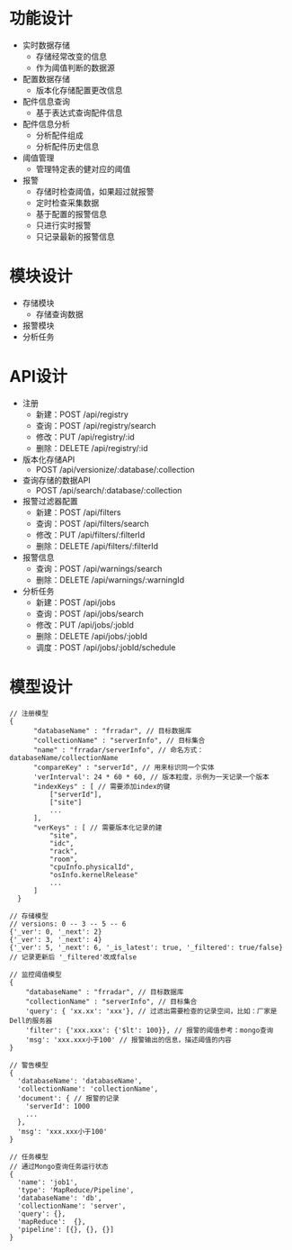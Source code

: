 功能设计
========

- 实时数据存储
  - 存储经常改变的信息
  - 作为阈值判断的数据源
- 配置数据存储
  - 版本化存储配置更改信息
- 配件信息查询
  - 基于表达式查询配件信息
- 配件信息分析
  - 分析配件组成
  - 分析配件历史信息
- 阈值管理
  - 管理特定表的健对应的阈值
- 报警
  - 存储时检查阈值，如果超过就报警
  - 定时检查采集数据
  - 基于配置的报警信息
  - 只进行实时报警
  - 只记录最新的报警信息

模块设计
========

- 存储模块
  - 存储查询数据
- 报警模块
- 分析任务

API设计
=======

- 注册
  - 新建：POST /api/registry
  - 查询：POST /api/registry/search
  - 修改：PUT /api/registry/:id
  - 删除：DELETE /api/registry/:id
- 版本化存储API
  - POST /api/versionize/:database/:collection
- 查询存储的数据API
  - POST /api/search/:database/:collection
- 报警过滤器配置
  - 新建：POST /api/filters
  - 查询：POST /api/filters/search
  - 修改：PUT /api/filters/:filterId
  - 删除：DELETE /api/filters/:filterId
- 报警信息
  - 查询：POST /api/warnings/search
  - 删除：DELETE /api/warnings/:warningId
- 分析任务
  - 新建：POST /api/jobs
  - 查询：POST /api/jobs/search
  - 修改：PUT /api/jobs/:jobId
  - 删除：DELETE /api/jobs/:jobId
  - 调度：POST /api/jobs/:jobId/schedule

模型设计
========

```
// 注册模型
{
      "databaseName" : "frradar", // 目标数据库
      "collectionName" : "serverInfo", // 目标集合
      "name" : "frradar/serverInfo", // 命名方式： databaseName/collectionName
      "compareKey" : "serverId", // 用来标识同一个实体
      'verInterval': 24 * 60 * 60, // 版本粒度，示例为一天记录一个版本
      "indexKeys" : [ // 需要添加index的键
          ["serverId"],
          ["site"]
          ...
      ],
      "verKeys" : [ // 需要版本化记录的建
          "site",
          "idc",
          "rack",
          "room",
          "cpuInfo.physicalId",
          "osInfo.kernelRelease"
          ...
      ]
  }

// 存储模型
// versions: 0 -- 3 -- 5 -- 6
{'_ver': 0, '_next': 2}
{'_ver': 3, '_next': 4}
{'_ver': 5, '_next': 6, '_is_latest': true, '_filtered': true/false} // 记录更新后 '_filtered'改成false

// 监控阈值模型
{
    "databaseName" : "frradar", // 目标数据库
    "collectionName" : "serverInfo", // 目标集合
    'query': { 'xx.xx': 'xxx'}, // 过滤出需要检查的记录空间，比如：厂家是Dell的服务器
    'filter': {'xxx.xxx': {'$lt': 100}}, // 报警的阈值参考：mongo查询
    'msg': 'xxx.xxx小于100' // 报警输出的信息，描述阈值的内容
}

// 警告模型
{
  'databaseName': 'databaseName',
  'collectionName': 'collectionName',
  'document': { // 报警的记录
    'serverId': 1000
    ...
  },
  'msg': 'xxx.xxx小于100'
}

// 任务模型
// 通过Mongo查询任务运行状态
{
  'name': 'job1',
  'type': 'MapReduce/Pipeline',
  'databaseName': 'db',
  'collectionName': 'server',
  'query': {},
  'mapReduce':  {},
  'pipeline': [{}, {}, {}]
}

```

